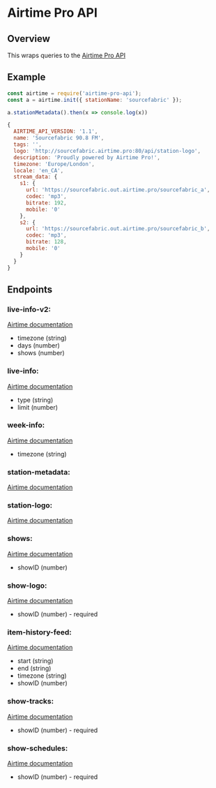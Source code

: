 # Airtime Pro API

## Overview
This wraps queries to the [Airtime Pro API](https://help.sourcefabric.org/hc/en-us/articles/115000382243-Airtime-Pro-API)

## Example

```js
const airtime = require('airtime-pro-api');
const a = airtime.init({ stationName: 'sourcefabric' });

a.stationMetadata().then(x => console.log(x))

{
  AIRTIME_API_VERSION: '1.1',
  name: 'Sourcefabric 90.8 FM',
  tags: '',
  logo: 'http://sourcefabric.airtime.pro:80/api/station-logo',
  description: 'Proudly powered by Airtime Pro!',
  timezone: 'Europe/London',
  locale: 'en_CA',
  stream_data: {
    s1: {
      url: 'https://sourcefabric.out.airtime.pro/sourcefabric_a',
      codec: 'mp3',
      bitrate: 192,
      mobile: '0'
    },
    s2: {
      url: 'https://sourcefabric.out.airtime.pro/sourcefabric_b',
      codec: 'mp3',
      bitrate: 128,
      mobile: '0'
    }
  }
}
```

## Endpoints

### live-info-v2:
[Airtime documentation](https://help.sourcefabric.org/hc/en-us/articles/115000382243-Airtime-Pro-API#%E2%80%9Clive_info_v2%E2%80%9D)
  - timezone (string) 
  - days (number) 
  - shows (number) 

### live-info:
[Airtime documentation](https://help.sourcefabric.org/hc/en-us/articles/115000382243-Airtime-Pro-API#%E2%80%9Clive_info%E2%80%9D)
  - type (string) 
  - limit (number) 

### week-info:
[Airtime documentation](https://help.sourcefabric.org/hc/en-us/articles/115000382243-Airtime-Pro-API#%E2%80%9Cweek_info%E2%80%9D)
  - timezone (string) 

### station-metadata:
[Airtime documentation](https://help.sourcefabric.org/hc/en-us/articles/115000382243-Airtime-Pro-API#%E2%80%9Cstation_metadata%E2%80%9D)

### station-logo:
[Airtime documentation](https://help.sourcefabric.org/hc/en-us/articles/115000382243-Airtime-Pro-API#%E2%80%9Cstation_logo%E2%80%9D)

### shows:
[Airtime documentation](https://help.sourcefabric.org/hc/en-us/articles/115000382243-Airtime-Pro-API#%E2%80%9Cshows%E2%80%9D)
  - showID (number) 

### show-logo:
[Airtime documentation](https://help.sourcefabric.org/hc/en-us/articles/115000382243-Airtime-Pro-API#%E2%80%9Cshow_logo%E2%80%9D)
  - showID (number) - required

### item-history-feed:
[Airtime documentation](https://help.sourcefabric.org/hc/en-us/articles/115000382243-Airtime-Pro-API#%E2%80%9Citem_history_feed%E2%80%9D)
  - start (string) 
  - end (string) 
  - timezone (string) 
  - showID (number) 

### show-tracks:
[Airtime documentation](https://help.sourcefabric.org/hc/en-us/articles/115000382243-Airtime-Pro-API#%E2%80%9Cshow_tracks%E2%80%9D)
  - showID (number) - required

### show-schedules:
[Airtime documentation](https://help.sourcefabric.org/hc/en-us/articles/115000382243-Airtime-Pro-API#%E2%80%9Cshow_schedules%E2%80%9D)
  - showID (number) - required
